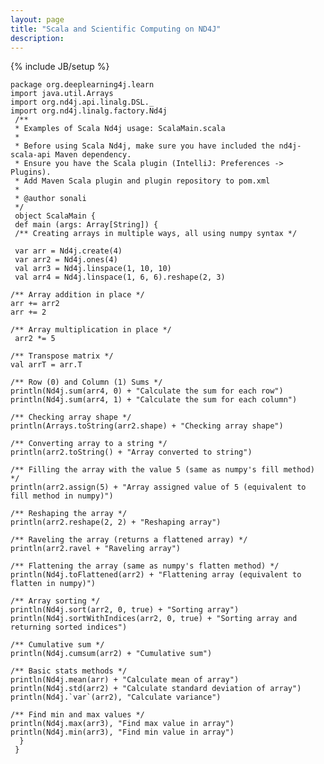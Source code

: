 ```yaml
---
layout: page
title: "Scala and Scientific Computing on ND4J"
description: 
---
```

{% include JB/setup %}





    package org.deeplearning4j.learn
    import java.util.Arrays
    import org.nd4j.api.linalg.DSL._
    import org.nd4j.linalg.factory.Nd4j
     /**
     * Examples of Scala Nd4j usage: ScalaMain.scala
     *
     * Before using Scala Nd4j, make sure you have included the nd4j-scala-api Maven dependency.
     * Ensure you have the Scala plugin (IntelliJ: Preferences -> Plugins).
     * Add Maven Scala plugin and plugin repository to pom.xml
     *
     * @author sonali
     */
     object ScalaMain {
     def main (args: Array[String]) {
     /** Creating arrays in multiple ways, all using numpy syntax */
     
     var arr = Nd4j.create(4)
     var arr2 = Nd4j.ones(4)
     val arr3 = Nd4j.linspace(1, 10, 10)
     val arr4 = Nd4j.linspace(1, 6, 6).reshape(2, 3)
     
    /** Array addition in place */
    arr += arr2
    arr += 2
    
    /** Array multiplication in place */
     arr2 *= 5
     
    /** Transpose matrix */
    val arrT = arr.T
    
    /** Row (0) and Column (1) Sums */
    println(Nd4j.sum(arr4, 0) + "Calculate the sum for each row")
    println(Nd4j.sum(arr4, 1) + "Calculate the sum for each column")
    
    /** Checking array shape */
    println(Arrays.toString(arr2.shape) + "Checking array shape")
    
    /** Converting array to a string */
    println(arr2.toString() + "Array converted to string")
    
    /** Filling the array with the value 5 (same as numpy's fill method) */
    println(arr2.assign(5) + "Array assigned value of 5 (equivalent to fill method in numpy)")
    
    /** Reshaping the array */
    println(arr2.reshape(2, 2) + "Reshaping array")
    
    /** Raveling the array (returns a flattened array) */
    println(arr2.ravel + "Raveling array")
    
    /** Flattening the array (same as numpy's flatten method) */
    println(Nd4j.toFlattened(arr2) + "Flattening array (equivalent to flatten in numpy)")
    
    /** Array sorting */
    println(Nd4j.sort(arr2, 0, true) + "Sorting array")
    println(Nd4j.sortWithIndices(arr2, 0, true) + "Sorting array and returning sorted indices")
    
    /** Cumulative sum */
    println(Nd4j.cumsum(arr2) + "Cumulative sum")
    
    /** Basic stats methods */
    println(Nd4j.mean(arr) + "Calculate mean of array")
    println(Nd4j.std(arr2) + "Calculate standard deviation of array")
    println(Nd4j.`var`(arr2), "Calculate variance")
    
    /** Find min and max values */
    println(Nd4j.max(arr3), "Find max value in array")
    println(Nd4j.min(arr3), "Find min value in array")
      }
     }
